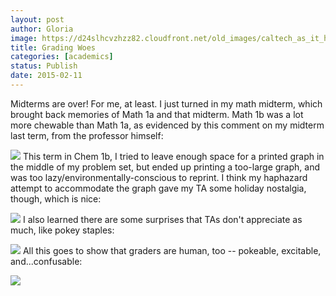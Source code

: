 ```yaml
---
layout: post
author: Gloria
image: https://d24slhcvzhzz82.cloudfront.net/old_images/caltech_as_it_happens/6a0105349b8251970b01b8d0d296a9970c.jpg
title: Grading Woes
categories: [academics]
status: Publish
date: 2015-02-11
---
```



Midterms are over! For me, at least. I just turned in my math midterm, which brought back memories of Math 1a and that midterm. Math 1b was a lot more chewable than Math 1a, as evidenced by this comment on my midterm last term, from the professor himself:


![](https://d24slhcvzhzz82.cloudfront.net/old_images/caltech_as_it_happens/6a0105349b8251970b01bb07ecdd1d970d.jpg)
This term in Chem 1b, I tried to leave enough space for a printed graph in the middle of my problem set, but ended up printing a too-large graph, and was too lazy/environmentally-conscious to reprint. I think my haphazard attempt to accommodate the graph gave my TA some holiday nostalgia, though, which is nice:

![](https://d24slhcvzhzz82.cloudfront.net/old_images/caltech_as_it_happens/6a0105349b8251970b01b7c74937f4970b.jpg)
I also learned there are some surprises that TAs don't appreciate as much, like pokey staples:

![](https://d24slhcvzhzz82.cloudfront.net/old_images/caltech_as_it_happens/6a0105349b8251970b01b8d0d2982c970c.jpg)
All this goes to show that graders are human, too -- pokeable, excitable, and...confusable:

![](https://d24slhcvzhzz82.cloudfront.net/old_images/caltech_as_it_happens/6a0105349b8251970b01bb07ecde82970d.jpg)
